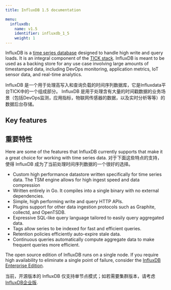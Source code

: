 ```yaml
---
title: InfluxDB 1.5 documentation

menu:
  influxdb:
    name: v1.5
    identifier: influxdb_1_5
    weight: 1
---
```


InfluxDB is a [time series database](https://www.influxdata.com/time-series-database/) designed to handle high write and query loads.
It is an integral component of the
[TICK stack](https://influxdata.com/time-series-platform/).
InfluxDB is meant to be used as a backing store for any use case involving large amounts of timestamped data, including DevOps monitoring, application metrics, IoT sensor data, and real-time analytics.

InfluxDB 是一个用于处理高写入和查询负载的时间序列数据库，它是Influxdata平台TICK中的一个组成部分。
InfluxDB 是用于处理含有大量的时间戳数据的业务场景（包括DevOps监测，应用指标，物联网传感器的数据，以及实时分析等等）的数据后台存储。

## Key features
## 重要特性

Here are some of the features that InfluxDB currently supports that make it a great choice for working with time series data.
对于下面这些特点的支持，使得 InfluxDB 成为了当前处理时间序列数据的一个很好的选择。

* Custom high performance datastore written specifically for time series data.
The TSM engine allows for high ingest speed and data compression
* Written entirely in Go.
It compiles into a single binary with no external dependencies.
* Simple, high performing write and query HTTP APIs.
* Plugins support for other data ingestion protocols such as Graphite, collectd, and OpenTSDB.
* Expressive SQL-like query language tailored to easily query aggregated data.
* Tags allow series to be indexed for fast and efficient queries.
* Retention policies efficiently auto-expire stale data.
* Continuous queries automatically compute aggregate data to make frequent queries more efficient.

The open source edition of InfluxDB runs on a single node.
If you require high availability to eliminate a single point of failure, consider the [InfluxDB Enterprise Edition](https://docs.influxdata.com/influxdb/v1.5/high_availability/).

当前，开源版本的 InfluxDB 仅支持单节点模式；如若需要集群版本，请考虑 [InfluxDB企业版](https://docs.influxdata.com/influxdb/v1.5/high_availability/).
